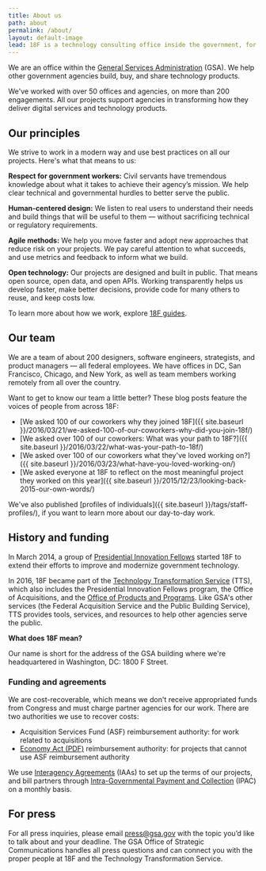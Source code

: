 ```yaml
---
title: About us
path: about
permalink: /about/
layout: default-image
lead: 18F is a technology consulting office inside the government, for the government.
---
```


We are an office within the [General Services Administration](https://www.gsa.gov/) (GSA). We help other government agencies build, buy, and share technology products.

We've worked with over 50 offices and agencies, on more than 200 engagements. All our projects support agencies in transforming how they deliver digital services and technology products.

## Our principles

We strive to work in a modern way and use best practices on all our projects. Here's what that means to us:

**Respect for government workers:** Civil servants have tremendous knowledge about what it takes to achieve their agency’s mission. We help clear technical and governmental hurdles to better serve the public.

**Human-centered design:** We listen to real users to understand their needs and build things that will be useful to them — without sacrificing technical or regulatory requirements.

**Agile methods:** We help you move faster and adopt new approaches that reduce risk on your projects. We pay careful attention to what succeeds, and use metrics and feedback to inform what we build.

**Open technology:** Our projects are designed and built in public. That means open source, open data, and open APIs. Working transparently helps us develop faster, make better decisions, provide code for many others to reuse, and keep costs low.

To learn more about how we work, explore [18F guides](https://pages.18f.gov/guides/).

## Our team

We are a team of about 200 designers, software engineers, strategists, and product managers — all federal employees. We have offices in DC, San Francisco, Chicago, and New York, as well as team members working remotely from all over the country.

Want to get to know our team a little better? These blog posts feature the voices of people from across 18F:

- [We asked 100 of our coworkers why they joined 18F]({{ site.baseurl }}/2016/03/21/we-asked-100-of-our-coworkers-why-did-you-join-18f/)
- [We asked over 100 of our coworkers: What was your path to 18F?]({{ site.baseurl }}/2016/03/22/what-was-your-path-to-18f/)
- [We asked over 100 of our coworkers what they've loved working on?]({{ site.baseurl }}/2016/03/23/what-have-you-loved-working-on/)
- [We asked everyone at 18F to reflect on the most meaningful project they worked on this year]({{ site.baseurl }}/2015/12/23/looking-back-2015-our-own-words/)

We've also published [profiles of individuals]({{ site.baseurl }}/tags/staff-profiles/), if you want to learn more about our day-to-day work.

## History and funding

In March 2014, a group of [Presidential Innovation Fellows](https://presidentialinnovationfellows.gov/) started 18F to extend their efforts to improve and modernize government technology.

In 2016, 18F became part of the [Technology Transformation Service](https://www.gsa.gov/tts) (TTS), which also includes the Presidential Innovation Fellows program, the Office of Acquisitions, and the [Office of Products and Programs](https://www.gsa.gov/portal/content/124174). Like GSA's other services (the Federal Acquisition Service and the Public Building Service), TTS provides tools, services, and resources to help other agencies serve the public.

**What does 18F mean?**

Our name is short for the address of the GSA building where we're headquartered in Washington, DC: 1800 F Street.

### Funding and agreements

We are cost-recoverable, which means we don't receive appropriated funds from Congress and must charge partner agencies for our work. There are two authorities we use to recover costs:

- Acquisition Services Fund (ASF) reimbursement authority: for work related to acquisitions
- [Economy Act (PDF)](http://www.gc.noaa.gov/documents/mou-economyact.pdf) reimbursement authority: for projects that cannot use ASF reimbursement authority

We use [Interagency Agreements](https://pages.18f.gov/iaa-forms/) (IAAs) to set up the terms of our projects, and bill partners through [Intra-Governmental Payment and Collection](https://www.fiscal.treasury.gov/fsservices/gov/acctg/ipac/ipac_home.htm) (IPAC) on a monthly basis.

## For press

For all press inquiries, please email [press@gsa.gov](mailto:press@gsa.gov?Subject=18F%20Media%20Query) with the topic you’d like to talk about and your deadline. The GSA Office of Strategic Communications handles all press questions and can connect you with the proper people at 18F and the Technology Transformation Service.


